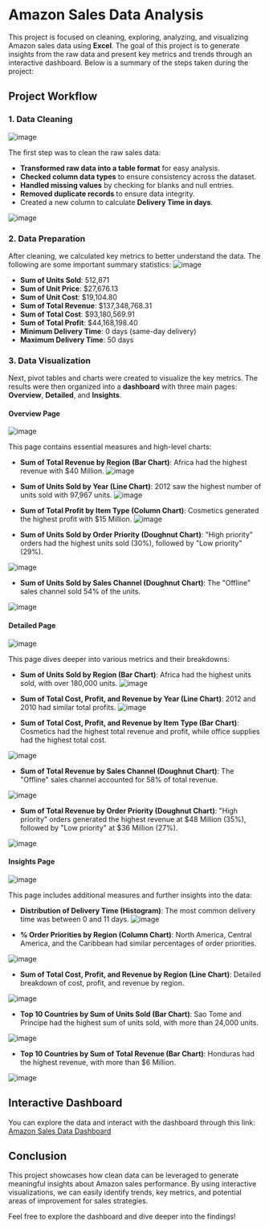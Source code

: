 # Amazon Sales Data Analysis

This project is focused on cleaning, exploring, analyzing, and visualizing Amazon sales data using **Excel**. The goal of this project is to generate insights from the raw data and present key metrics and trends through an interactive dashboard. Below is a summary of the steps taken during the project:

## Project Workflow

### 1. Data Cleaning

![image](https://github.com/user-attachments/assets/c283ea65-5106-43bd-bf25-9826cc8265b3)

The first step was to clean the raw sales data:
- **Transformed raw data into a table format** for easy analysis.
- **Checked column data types** to ensure consistency across the dataset.
- **Handled missing values** by checking for blanks and null entries.
- **Removed duplicate records** to ensure data integrity.
- Created a new column to calculate **Delivery Time in days**.

![image](https://github.com/user-attachments/assets/4a841576-fcee-48a7-a14e-bbbb530c66c0)

### 2. Data Preparation

After cleaning, we calculated key metrics to better understand the data. The following are some important summary statistics:
![image](https://github.com/user-attachments/assets/891278ae-c061-4f1b-b4b2-419bf19a8f1a)

- **Sum of Units Sold**: 512,871
- **Sum of Unit Price**: $27,676.13
- **Sum of Unit Cost**: $19,104.80
- **Sum of Total Revenue**: $137,348,768.31
- **Sum of Total Cost**: $93,180,569.91
- **Sum of Total Profit**: $44,168,198.40
- **Minimum Delivery Time**: 0 days (same-day delivery)
- **Maximum Delivery Time**: 50 days

### 3. Data Visualization

Next, pivot tables and charts were created to visualize the key metrics. The results were then organized into a **dashboard** with three main pages: **Overview**, **Detailed**, and **Insights**.

#### Overview Page
![image](https://github.com/user-attachments/assets/89e3340f-4a22-4a36-84c2-7318341909ce)

This page contains essential measures and high-level charts:

- **Sum of Total Revenue by Region (Bar Chart)**: Africa had the highest revenue with $40 Million.
![image](https://github.com/user-attachments/assets/a22dec14-29c9-4df9-a3a0-79cdaee47362)

- **Sum of Units Sold by Year (Line Chart)**: 2012 saw the highest number of units sold with 97,967 units.
![image](https://github.com/user-attachments/assets/b8d5e610-bd44-4aa6-bb99-f02fdcfca524)

- **Sum of Total Profit by Item Type (Column Chart)**: Cosmetics generated the highest profit with $15 Million.
![image](https://github.com/user-attachments/assets/b6b76fe7-b847-40b0-8fb4-76bf9c9802f3)

- **Sum of Units Sold by Order Priority (Doughnut Chart)**: "High priority" orders had the highest units sold (30%), followed by "Low priority" (29%).

![image](https://github.com/user-attachments/assets/c02b7f59-669d-4f1a-b136-862baf82cadf)

- **Sum of Units Sold by Sales Channel (Doughnut Chart)**: The "Offline" sales channel sold 54% of the units.

![image](https://github.com/user-attachments/assets/b4864780-1be9-4157-9d1c-ea9311fe35a4)

#### Detailed Page
![image](https://github.com/user-attachments/assets/71655d47-aa3e-4b5b-bfdd-960c3eeab734)

This page dives deeper into various metrics and their breakdowns:

- **Sum of Units Sold by Region (Bar Chart)**: Africa had the highest units sold, with over 180,000 units.
![image](https://github.com/user-attachments/assets/a52d3af4-aca4-4972-9ade-dbf1aa231ec9)

- **Sum of Total Cost, Profit, and Revenue by Year (Line Chart)**: 2012 and 2010 had similar total profits.
![image](https://github.com/user-attachments/assets/a01a282b-78ff-41c8-8a29-eaa1cf7bc5e3)

- **Sum of Total Cost, Profit, and Revenue by Item Type (Bar Chart)**: Cosmetics had the highest total revenue and profit, while office supplies had the highest total cost.

![image](https://github.com/user-attachments/assets/47b40e4e-9db3-47eb-9b4a-c609eb5fe5b8)

- **Sum of Total Revenue by Sales Channel (Doughnut Chart)**: The "Offline" sales channel accounted for 58% of total revenue.

![image](https://github.com/user-attachments/assets/ddafce76-a435-415b-9bc8-3249b1b77293)

- **Sum of Total Revenue by Order Priority (Doughnut Chart)**: "High priority" orders generated the highest revenue at $48 Million (35%), followed by "Low priority" at $36 Million (27%).

![image](https://github.com/user-attachments/assets/4be246e2-2cab-43e1-a84d-5297a921b61f)

#### Insights Page
![image](https://github.com/user-attachments/assets/ad28b23c-f6e4-4a15-83ef-9d1749c08f69)

This page includes additional measures and further insights into the data:

- **Distribution of Delivery Time (Histogram)**: The most common delivery time was between 0 and 11 days.
![image](https://github.com/user-attachments/assets/4d049d7c-2536-4e94-8c7c-892d46b3a441)

- **% Order Priorities by Region (Column Chart)**: North America, Central America, and the Caribbean had similar percentages of order priorities.

![image](https://github.com/user-attachments/assets/05fb5fde-a9e4-4091-91b0-30be552f1560)

- **Sum of Total Cost, Profit, and Revenue by Region (Line Chart)**: Detailed breakdown of cost, profit, and revenue by region.

![image](https://github.com/user-attachments/assets/7e463612-e2e0-4cd8-bad1-091f51073f6e)

- **Top 10 Countries by Sum of Units Sold (Bar Chart)**: Sao Tome and Principe had the highest sum of units sold, with more than 24,000 units.

![image](https://github.com/user-attachments/assets/b9ebb894-e5b1-40f5-8a34-b3fb5300d64c)

- **Top 10 Countries by Sum of Total Revenue (Bar Chart)**: Honduras had the highest revenue, with more than $6 Million.

![image](https://github.com/user-attachments/assets/2fd00870-a87b-4d57-ab3c-8f394844e40c)

## Interactive Dashboard

You can explore the data and interact with the dashboard through this link:  
[Amazon Sales Data Dashboard](https://onedrive.live.com/view.aspx?resid=1F453ECED1617B84%21924&authkey=!AL8SByC43YoRRKY)

## Conclusion

This project showcases how clean data can be leveraged to generate meaningful insights about Amazon sales performance. By using interactive visualizations, we can easily identify trends, key metrics, and potential areas of improvement for sales strategies.

Feel free to explore the dashboard and dive deeper into the findings!
